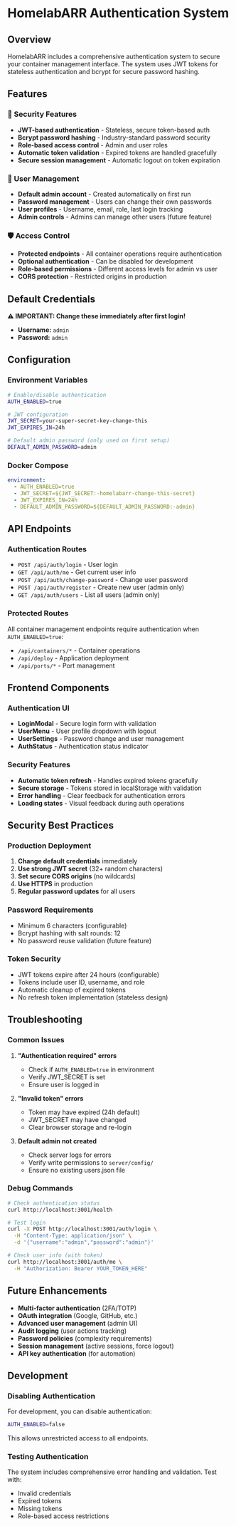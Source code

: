# HomelabARR Authentication System

## Overview

HomelabARR includes a comprehensive authentication system to secure your container management interface. The system uses JWT tokens for stateless authentication and bcrypt for secure password hashing.

## Features

### 🔐 Security Features
- **JWT-based authentication** - Stateless, secure token-based auth
- **Bcrypt password hashing** - Industry-standard password security
- **Role-based access control** - Admin and user roles
- **Automatic token validation** - Expired tokens are handled gracefully
- **Secure session management** - Automatic logout on token expiration

### 👤 User Management
- **Default admin account** - Created automatically on first run
- **Password management** - Users can change their own passwords
- **User profiles** - Username, email, role, last login tracking
- **Admin controls** - Admins can manage other users (future feature)

### 🛡️ Access Control
- **Protected endpoints** - All container operations require authentication
- **Optional authentication** - Can be disabled for development
- **Role-based permissions** - Different access levels for admin vs user
- **CORS protection** - Restricted origins in production

## Default Credentials

**⚠️ IMPORTANT: Change these immediately after first login!**

- **Username:** `admin`
- **Password:** `admin`

## Configuration

### Environment Variables

```bash
# Enable/disable authentication
AUTH_ENABLED=true

# JWT configuration
JWT_SECRET=your-super-secret-key-change-this
JWT_EXPIRES_IN=24h

# Default admin password (only used on first setup)
DEFAULT_ADMIN_PASSWORD=admin
```

### Docker Compose

```yaml
environment:
  - AUTH_ENABLED=true
  - JWT_SECRET=${JWT_SECRET:-homelabarr-change-this-secret}
  - JWT_EXPIRES_IN=24h
  - DEFAULT_ADMIN_PASSWORD=${DEFAULT_ADMIN_PASSWORD:-admin}
```

## API Endpoints

### Authentication Routes

- `POST /api/auth/login` - User login
- `GET /api/auth/me` - Get current user info
- `POST /api/auth/change-password` - Change user password
- `POST /api/auth/register` - Create new user (admin only)
- `GET /api/auth/users` - List all users (admin only)

### Protected Routes

All container management endpoints require authentication when `AUTH_ENABLED=true`:

- `/api/containers/*` - Container operations
- `/api/deploy` - Application deployment
- `/api/ports/*` - Port management

## Frontend Components

### Authentication UI
- **LoginModal** - Secure login form with validation
- **UserMenu** - User profile dropdown with logout
- **UserSettings** - Password change and user management
- **AuthStatus** - Authentication status indicator

### Security Features
- **Automatic token refresh** - Handles expired tokens gracefully
- **Secure storage** - Tokens stored in localStorage with validation
- **Error handling** - Clear feedback for authentication errors
- **Loading states** - Visual feedback during auth operations

## Security Best Practices

### Production Deployment
1. **Change default credentials** immediately
2. **Use strong JWT secret** (32+ random characters)
3. **Set secure CORS origins** (no wildcards)
4. **Use HTTPS** in production
5. **Regular password updates** for all users

### Password Requirements
- Minimum 6 characters (configurable)
- Bcrypt hashing with salt rounds: 12
- No password reuse validation (future feature)

### Token Security
- JWT tokens expire after 24 hours (configurable)
- Tokens include user ID, username, and role
- Automatic cleanup of expired tokens
- No refresh token implementation (stateless design)

## Troubleshooting

### Common Issues

1. **"Authentication required" errors**
   - Check if `AUTH_ENABLED=true` in environment
   - Verify JWT_SECRET is set
   - Ensure user is logged in

2. **"Invalid token" errors**
   - Token may have expired (24h default)
   - JWT_SECRET may have changed
   - Clear browser storage and re-login

3. **Default admin not created**
   - Check server logs for errors
   - Verify write permissions to `server/config/`
   - Ensure no existing users.json file

### Debug Commands

```bash
# Check authentication status
curl http://localhost:3001/health

# Test login
curl -X POST http://localhost:3001/auth/login \
  -H "Content-Type: application/json" \
  -d '{"username":"admin","password":"admin"}'

# Check user info (with token)
curl http://localhost:3001/auth/me \
  -H "Authorization: Bearer YOUR_TOKEN_HERE"
```

## Future Enhancements

- **Multi-factor authentication** (2FA/TOTP)
- **OAuth integration** (Google, GitHub, etc.)
- **Advanced user management** (admin UI)
- **Audit logging** (user actions tracking)
- **Password policies** (complexity requirements)
- **Session management** (active sessions, force logout)
- **API key authentication** (for automation)

## Development

### Disabling Authentication

For development, you can disable authentication:

```bash
AUTH_ENABLED=false
```

This allows unrestricted access to all endpoints.

### Testing Authentication

The system includes comprehensive error handling and validation. Test with:

- Invalid credentials
- Expired tokens
- Missing tokens
- Role-based access restrictions